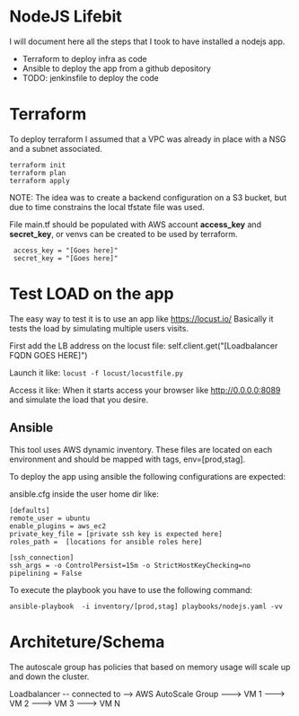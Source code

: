 # NodeJS Lifebit

I will document here all the steps that I took to have installed a nodejs app.

 - Terraform to deploy infra as code
 - Ansible to deploy the app from a github depository
 - TODO: jenkinsfile to deploy the code
 

# Terraform

To deploy terraform I assumed that a VPC was already in place with a NSG and a subnet associated.

    terraform init
    terraform plan
    terraform apply

NOTE: The idea was to create a backend configuration on a S3 bucket, but due to time constrains the local tfstate file was used.

File main.tf should be populated with AWS account **access_key** and **secret_key**, or venvs can be created to be used by terraform.
 
     access_key = "[Goes here]"
     secret_key = "[Goes here]"
 
# Test LOAD on the app

The easy way to test it is to use an app like https://locust.io/
Basically it tests the load by simulating multiple users visits.

First add the LB address on the locust file:
self.client.get("[Loadbalancer FQDN GOES HERE]")

Launch it like:
    `locust -f locust/locustfile.py`

Access it like:
When it starts access your browser like http://0.0.0.0:8089 and simulate the load that you desire.

## Ansible

This tool uses AWS dynamic inventory. These files are located on each environment and should be mapped with tags, env=[prod,stag].

To deploy the app using ansible the following configurations are expected:

ansible.cfg inside the user home dir like:

    [defaults]
    remote_user = ubuntu
    enable_plugins = aws_ec2
    private_key_file = [private ssh key is expected here]
    roles_path =  [locations for ansible roles here]
    
    [ssh_connection]
    ssh_args = -o ControlPersist=15m -o StrictHostKeyChecking=no
    pipelining = False

To execute the playbook you have to use the following command:

    ansible-playbook  -i inventory/[prod,stag] playbooks/nodejs.yaml -vv

 # Architeture/Schema

The autoscale group has policies that based on memory usage will scale up and down the cluster.

Loadbalancer -- connected to --> AWS AutoScale Group ---> VM 1
                                                     ---> VM 2
                                                     ---> VM 3
                                                     ---> VM N
                            